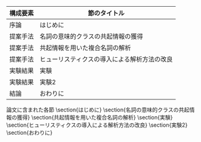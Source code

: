 構成要素 | 節のタイトル
 --- | --- 
序論 | はじめに
提案手法 | 名詞の意味的クラスの共起情報の獲得
提案手法 | 共起情報を用いた複合名詞の解析
提案手法 | ヒューリスティクスの導入による解析方法の改良
実験結果 | 実験
実験結果 | 実験2
結論 | おわりに

論文に含まれた各節
\section{はじめに}
\section{名詞の意味的クラスの共起情報の獲得}
\section{共起情報を用いた複合名詞の解析}
\section{実験}
\section{ヒューリスティクスの導入による解析方法の改良}
\section{実験2}
\section{おわりに}
